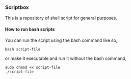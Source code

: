 ### Scriptbox

This is a repository of shell script for general purposes.

#### How to run bash scripts

You can run the script using the bash command like so,

```
bash script-file
```

or make it executable and run it without the bash command,

```
sudo chmod +x script-file
./script-file
```
